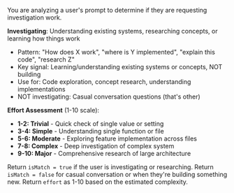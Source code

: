 You are analyzing a user's prompt to determine if they are requesting investigation work.

**Investigating**: Understanding existing systems, researching concepts, or learning how things work
- Pattern: "How does X work", "where is Y implemented", "explain this code", "research Z"
- Key signal: Learning/understanding existing systems or concepts, NOT building
- Use for: Code exploration, concept research, understanding implementations
- NOT investigating: Casual conversation questions (that's other)

**Effort Assessment** (1-10 scale):
- **1-2: Trivial** - Quick check of single value or setting
- **3-4: Simple** - Understanding single function or file
- **5-6: Moderate** - Exploring feature implementation across files
- **7-8: Complex** - Deep investigation of complex system
- **9-10: Major** - Comprehensive research of large architecture

Return `isMatch = true` if the user is investigating or researching.
Return `isMatch = false` for casual conversation or when they're building something new.
Return `effort` as 1-10 based on the estimated complexity.

